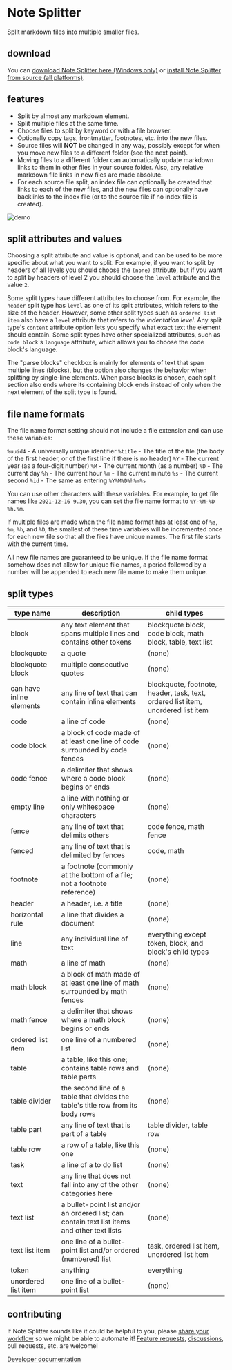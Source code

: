 # Note Splitter

Split markdown files into multiple smaller files.

## download

You can [download Note Splitter here (Windows only)](https://github.com/wheelercj/note-splitter/releases) or [install Note Splitter from source (all platforms)](https://github.com/wheelercj/note-splitter/blob/main/docs/dev-env.md).

## features

* Split by almost any markdown element.
* Split multiple files at the same time.
* Choose files to split by keyword or with a file browser.
* Optionally copy tags, frontmatter, footnotes, etc. into the new files.
* Source files will **NOT** be changed in any way, possibly except for when you move new files to a different folder (see the next point).
* Moving files to a different folder can automatically update markdown links to them in other files in your source folder. Also, any relative markdown file links in new files are made absolute.
* For each source file split, an index file can optionally be created that links to each of the new files, and the new files can optionally have backlinks to the index file (or to the source file if no index file is created).

![demo](docs/images/demo.png)

## split attributes and values

Choosing a split attribute and value is optional, and can be used to be more specific about what you want to split. For example, if you want to split by headers of all levels you should choose the `(none)` attribute, but if you want to split by headers of level 2 you should choose the `level` attribute and the value `2`.

Some split types have different attributes to choose from. For example, the `header` split type has `level` as one of its split attributes, which refers to the size of the header. However, some other split types such as `ordered list item` also have a `level` attribute that refers to the _indentation level_. Any split type's `content` attribute option lets you specify what exact text the element should contain. Some split types have other specialized attributes, such as `code block`'s `language` attribute, which allows you to choose the code block's language.

The "parse blocks" checkbox is mainly for elements of text that span multiple lines (blocks), but the option also changes the behavior when splitting by single-line elements. When parse blocks is chosen, each split section also ends where its containing block ends instead of only when the next element of the split type is found.

## file name formats

The file name format setting should not include a file extension and can use these variables:

`%uuid4` - A universally unique identifier
`%title` - The title of the file (the body of the first header, or of the first line if there is no header)
`%Y` - The current year (as a four-digit number)
`%M` - The current month (as a number)
`%D` - The current day
`%h` - The current hour
`%m` - The current minute
`%s` - The current second
`%id` - The same as entering `%Y%M%D%h%m%s`

You can use other characters with these variables. For example, to get file names like `2021-12-16 9.30`, you can set the file name format to `%Y-%M-%D %h.%m`.

If multiple files are made when the file name format has at least one of `%s`, `%m`, `%h`, and `%D`, the smallest of these time variables will be incremented once for each new file so that all the files have unique names. The first file starts with the current time.

All new file names are guaranteed to be unique. If the file name format somehow does not allow for unique file names, a period followed by a number will be appended to each new file name to make them unique.

## split types

| type name                | description                                                                      | child types                             |
|--------------------------|----------------------------------------------------------------------------------|------------------------------------------|
| block                    | any text element that spans multiple lines and contains other tokens                                      | blockquote block, code block, math block, table, text list                                   |
| blockquote               | a quote                                                                          | (none)                 |
| blockquote block         | multiple consecutive quotes                                                      | (none)                                    |
| can have inline elements | any line of text that can contain inline elements                                | blockquote, footnote, header, task, text, ordered list item, unordered list item                                     |
| code                     | a line of code                                                                   | (none)                                   |
| code block               | a block of code made of at least one line of code surrounded by code fences      | (none)                                    |
| code fence               | a delimiter that shows where a code block begins or ends                         | (none)                                    |
| empty line               | a line with nothing or only whitespace characters                                | (none)                                     |
| fence                    | any line of text that delimits others                                            | code fence, math fence                                     |
| fenced                   | any line of text that is delimited by fences                                     | code, math                                     |
| footnote                 | a footnote (commonly at the bottom of a file; not a footnote reference)          | (none)                 |
| header                   | a header, i.e. a title                                                           | (none)                 |
| horizontal rule          | a line that divides a document                                                   | (none)                                     |
| line                     | any individual line of text                                                      | everything except token, block, and block's child types                                    |
| math                     | a line of math                                                                   | (none)                                   |
| math block               | a block of math made of at least one line of math surrounded by math fences      | (none)                                    |
| math fence               | a delimiter that shows where a math block begins or ends                         | (none)                                    |
| ordered list item        | one line of a numbered list                                                      | (none) |
| table                    | a table, like this one; contains table rows and table parts                                                           | (none)                                    |
| table divider            | the second line of a table that divides the table's title row from its body rows | (none)                               |
| table part               | any line of text that is part of a table                                         | table divider, table row                                     |
| table row                | a row of a table, like this one                                                  | (none)                               |
| task                     | a line of a to do list                                                           | (none) |
| text                     | any line that does not fall into any of the other categories here                | (none)                 |
| text list                | a bullet-point list and/or an ordered list; can contain text list items and other text lists                                       | (none)                                    |
| text list item           | one line of a bullet-point list and/or ordered (numbered) list                   | task, ordered list item, unordered list item                                     |
| token                    | anything                                                                         | everything                                       |
| unordered list item      | one line of a bullet-point list                                                  | (none) |

## contributing

If Note Splitter sounds like it could be helpful to you, please [share your workflow](https://github.com/wheelercj/note-splitter/discussions/17) so we might be able to automate it! [Feature requests](https://github.com/wheelercj/note-splitter/issues), [discussions](https://github.com/wheelercj/note-splitter/discussions), pull requests, etc. are welcome!

[Developer documentation](https://note-splitter.readthedocs.io/)
